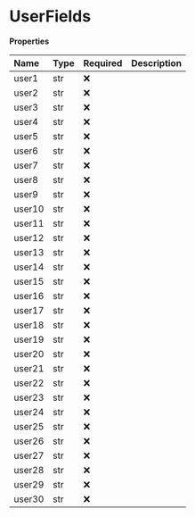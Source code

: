 # UserFields

**Properties**

| Name   | Type | Required | Description |
| :----- | :--- | :------- | :---------- |
| user1  | str  | ❌       |             |
| user2  | str  | ❌       |             |
| user3  | str  | ❌       |             |
| user4  | str  | ❌       |             |
| user5  | str  | ❌       |             |
| user6  | str  | ❌       |             |
| user7  | str  | ❌       |             |
| user8  | str  | ❌       |             |
| user9  | str  | ❌       |             |
| user10 | str  | ❌       |             |
| user11 | str  | ❌       |             |
| user12 | str  | ❌       |             |
| user13 | str  | ❌       |             |
| user14 | str  | ❌       |             |
| user15 | str  | ❌       |             |
| user16 | str  | ❌       |             |
| user17 | str  | ❌       |             |
| user18 | str  | ❌       |             |
| user19 | str  | ❌       |             |
| user20 | str  | ❌       |             |
| user21 | str  | ❌       |             |
| user22 | str  | ❌       |             |
| user23 | str  | ❌       |             |
| user24 | str  | ❌       |             |
| user25 | str  | ❌       |             |
| user26 | str  | ❌       |             |
| user27 | str  | ❌       |             |
| user28 | str  | ❌       |             |
| user29 | str  | ❌       |             |
| user30 | str  | ❌       |             |

<!-- This file was generated by liblab | https://liblab.com/ -->
